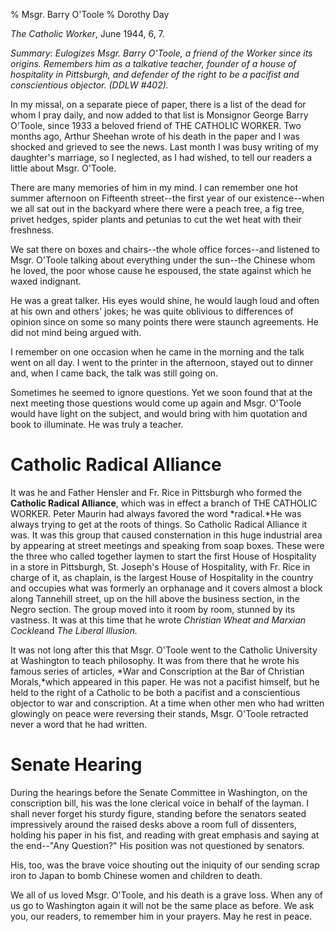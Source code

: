 % Msgr. Barry O'Toole
% Dorothy Day

*The Catholic Worker*, June 1944, 6, 7.

*Summary: Eulogizes Msgr. Barry O'Toole, a friend of the Worker since
its origins. Remembers him as a talkative teacher, founder of a house of
hospitality in Pittsburgh, and defender of the right to be a pacifist
and conscientious objector. (DDLW \#402).*

In my missal, on a separate piece of paper, there is a list of the dead
for whom I pray daily, and now added to that list is Monsignor George
Barry O'Toole, since 1933 a beloved friend of THE CATHOLIC WORKER. Two
months ago, Arthur Sheehan wrote of his death in the paper and I was
shocked and grieved to see the news. Last month I was busy writing of my
daughter's marriage, so I neglected, as I had wished, to tell our
readers a little about Msgr. O'Toole.

 There are many memories of him in my mind. I can remember one hot
summer afternoon on Fifteenth street--the first year of our
existence--when we all sat out in the backyard where there were a peach
tree, a fig tree, privet hedges, spider plants and petunias to cut the
wet heat with their freshness.

 We sat there on boxes and chairs--the whole office forces--and listened
to Msgr. O'Toole talking about everything under the sun--the Chinese
whom he loved, the poor whose cause he espoused, the state against which
he waxed indignant.
 
 He was a great talker. His eyes would shine, he would laugh loud and
often at his own and others' jokes; he was quite oblivious to
differences of opinion since on some so many points there were staunch
agreements. He did not mind being argued with.
 
 I remember on one occasion when he came in the morning and the talk
went on all day. I went to the printer in the afternoon, stayed out to
dinner and, when I came back, the talk was still going on.
 
 Sometimes he seemed to ignore questions. Yet we soon found that at the
next meeting those questions would come up again and Msgr. O'Toole would
have light on the subject, and would bring with him quotation and book
to illuminate. He was truly a teacher.

Catholic Radical Alliance
===

It was he and Father Hensler and Fr. Rice in Pittsburgh who formed the
**Catholic Radical Alliance**, which was in effect a branch of THE
CATHOLIC WORKER. Peter Maurin had always favored the word *radical.*He
was always trying to get at the roots of things. So Catholic Radical
Alliance it was. It was this group that caused consternation in this
huge industrial area by appearing at street meetings and speaking from
soap boxes. These were the three who called together laymen to start the
first House of Hospitality in a store in Pittsburgh, St. Joseph's House
of Hospitality, with Fr. Rice in charge of it, as chaplain, is the
largest House of Hospitality in the country and occupies what was
formerly an orphanage and it covers almost a block along Tannehill
street, up on the hill above the business section, in the Negro section.
The group moved into it room by room, stunned by its vastness. It was at
this time that he wrote *Christian Wheat and Marxian Cockle*and *The
Liberal Illusion.*
 
 It was not long after this that Msgr. O'Toole went to the Catholic
University at Washington to teach philosophy. It was from there that he
wrote his famous series of articles, *War and Conscription at the Bar of
Christian Morals,*which appeared in this paper. He was not a pacifist
himself, but he held to the right of a Catholic to be both a pacifist
and a conscientious objector to war and conscription. At a time when
other men who had written glowingly on peace were reversing their
stands, Msgr. O'Toole retracted never a word that he had written.

Senate Hearing
===

During the hearings before the Senate Committee in Washington, on the
conscription bill, his was the lone clerical voice in behalf of the
layman. I shall never forget his sturdy figure, standing before the
senators seated impressively around the raised desks above a room full
of dissenters, holding his paper in his fist, and reading with great
emphasis and saying at the end--"Any Question?" His position was not
questioned by senators.
 
 His, too, was the brave voice shouting out the iniquity of our sending
scrap iron to Japan to bomb Chinese women and children to death.
 
 We all of us loved Msgr. O'Toole, and his death is a grave loss. When
any of us go to Washington again it will not be the same place as
before. We ask you, our readers, to remember him in your prayers. May he
rest in peace.
